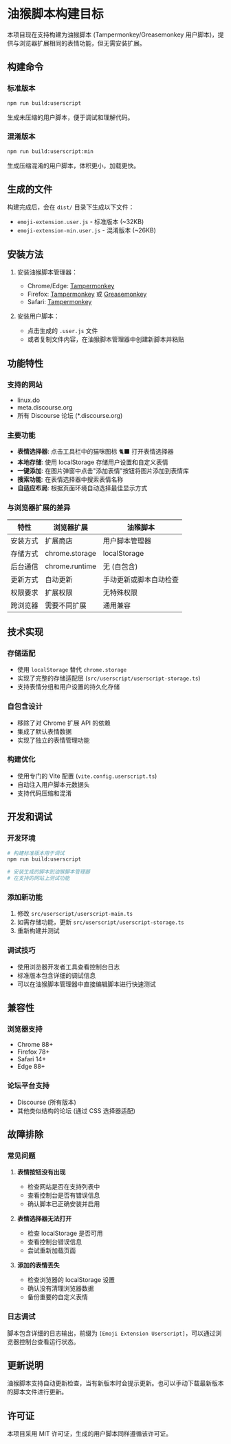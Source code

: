 # 油猴脚本构建目标

本项目现在支持构建为油猴脚本 (Tampermonkey/Greasemonkey 用户脚本)，提供与浏览器扩展相同的表情功能，但无需安装扩展。

## 构建命令

### 标准版本
```bash
npm run build:userscript
```
生成未压缩的用户脚本，便于调试和理解代码。

### 混淆版本
```bash
npm run build:userscript:min
```
生成压缩混淆的用户脚本，体积更小，加载更快。

## 生成的文件

构建完成后，会在 `dist/` 目录下生成以下文件：

- `emoji-extension.user.js` - 标准版本 (~32KB)
- `emoji-extension-min.user.js` - 混淆版本 (~26KB)

## 安装方法

1. 安装油猴脚本管理器：
   - Chrome/Edge: [Tampermonkey](https://chrome.google.com/webstore/detail/tampermonkey/dhdgffkkebhmkfjojejmpbldmpobfkfo)
   - Firefox: [Tampermonkey](https://addons.mozilla.org/en-US/firefox/addon/tampermonkey/) 或 [Greasemonkey](https://addons.mozilla.org/en-US/firefox/addon/greasemonkey/)
   - Safari: [Tampermonkey](https://apps.apple.com/us/app/tampermonkey/id1482490089)

2. 安装用户脚本：
   - 点击生成的 `.user.js` 文件
   - 或者复制文件内容，在油猴脚本管理器中创建新脚本并粘贴

## 功能特性

### 支持的网站
- linux.do
- meta.discourse.org
- 所有 Discourse 论坛 (*.discourse.org)

### 主要功能
- **表情选择器**: 点击工具栏中的猫咪图标 🐈‍⬛ 打开表情选择器
- **本地存储**: 使用 localStorage 存储用户设置和自定义表情
- **一键添加**: 在图片弹窗中点击"添加表情"按钮将图片添加到表情库
- **搜索功能**: 在表情选择器中搜索表情名称
- **自适应布局**: 根据页面环境自动选择最佳显示方式

### 与浏览器扩展的差异

| 特性 | 浏览器扩展 | 油猴脚本 |
|------|------------|----------|
| 安装方式 | 扩展商店 | 用户脚本管理器 |
| 存储方式 | chrome.storage | localStorage |
| 后台通信 | chrome.runtime | 无 (自包含) |
| 更新方式 | 自动更新 | 手动更新或脚本自动检查 |
| 权限要求 | 扩展权限 | 无特殊权限 |
| 跨浏览器 | 需要不同扩展 | 通用兼容 |

## 技术实现

### 存储适配
- 使用 `localStorage` 替代 `chrome.storage`
- 实现了完整的存储适配层 (`src/userscript/userscript-storage.ts`)
- 支持表情分组和用户设置的持久化存储

### 自包含设计
- 移除了对 Chrome 扩展 API 的依赖
- 集成了默认表情数据
- 实现了独立的表情管理功能

### 构建优化
- 使用专门的 Vite 配置 (`vite.config.userscript.ts`)
- 自动注入用户脚本元数据头
- 支持代码压缩和混淆

## 开发和调试

### 开发环境
```bash
# 构建标准版本用于调试
npm run build:userscript

# 安装生成的脚本到油猴脚本管理器
# 在支持的网站上测试功能
```

### 添加新功能
1. 修改 `src/userscript/userscript-main.ts`
2. 如需存储功能，更新 `src/userscript/userscript-storage.ts`
3. 重新构建并测试

### 调试技巧
- 使用浏览器开发者工具查看控制台日志
- 标准版本包含详细的调试信息
- 可以在油猴脚本管理器中直接编辑脚本进行快速测试

## 兼容性

### 浏览器支持
- Chrome 88+
- Firefox 78+
- Safari 14+
- Edge 88+

### 论坛平台支持
- Discourse (所有版本)
- 其他类似结构的论坛 (通过 CSS 选择器适配)

## 故障排除

### 常见问题

1. **表情按钮没有出现**
   - 检查网站是否在支持列表中
   - 查看控制台是否有错误信息
   - 确认脚本已正确安装并启用

2. **表情选择器无法打开**
   - 检查 localStorage 是否可用
   - 查看控制台错误信息
   - 尝试重新加载页面

3. **添加的表情丢失**
   - 检查浏览器的 localStorage 设置
   - 确认没有清理浏览器数据
   - 备份重要的自定义表情

### 日志调试
脚本包含详细的日志输出，前缀为 `[Emoji Extension Userscript]`，可以通过浏览器控制台查看运行状态。

## 更新说明

油猴脚本支持自动更新检查，当有新版本时会提示更新。也可以手动下载最新版本的脚本文件进行更新。

## 许可证

本项目采用 MIT 许可证，生成的用户脚本同样遵循该许可证。